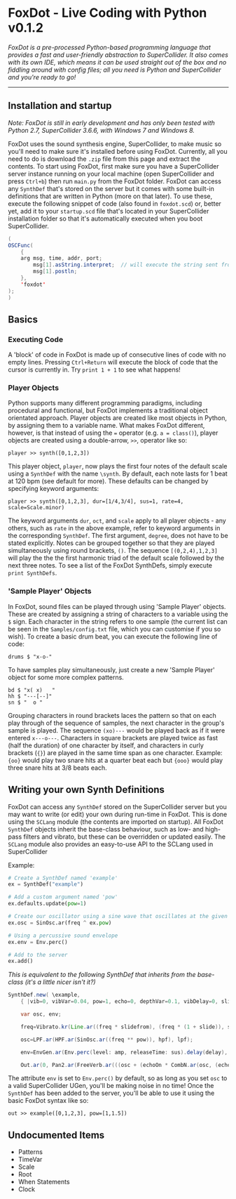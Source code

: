 FoxDot - Live Coding with Python v0.1.2
=======================================

*FoxDot is a pre-processed Python-based programming language that provides a fast and user-friendly abstraction to SuperCollider. It also comes with its own IDE, which means it can be used straight out of the box and no fiddling around with config files; all you need is Python and SuperCollider and you're ready to go!*

---

## Installation and startup

*Note: FoxDot is still in early development and has only been tested with Python 2.7, SuperCollider 3.6.6, with Windows 7 and Windows 8.*

FoxDot uses the sound synthesis engine, SuperCollider, to make music so you'll need to make sure it's installed before using FoxDot. Currently, all you need to do is download the `.zip` file from this page and extract the contents. To start using FoxDot, first make sure you have a SuperCollider server instance running on your local machine (open SuperCollider and press `Ctrl+b`) then run `main.py` from the FoxDot folder. FoxDot can access any `SynthDef` that's stored on the server but it comes with some built-in definitions that are written in Python (more on that later). To use these, execute the following snippet of code (also found in `foxdot.scd`) or, better yet, add it to your `startup.scd` file that's located in your SuperCollider installation folder so that it's automatically executed when you boot SuperCollider.

```java
(
OSCFunc(
	{
    arg msg, time, addr, port;
		msg[1].asString.interpret;  // will execute the string sent from FoxDot
		msg[1].postln;
	},
	'foxdot'
);
)
```

## Basics

### Executing Code

A 'block' of code in FoxDot is made up of consecutive lines of code with no empty lines. Pressing `Ctrl+Return` will execute the block of code that the cursor is currently in. Try `print 1 + 1` to see what happens!

### Player Objects

Python supports many different programming paradigms, including procedural and functional, but FoxDot implements a traditional object orientated approach. Player objects are created like most objects in Python, by assigning them to a variable name. What makes FoxDot different, however, is that instead of using the `=` operator (e.g. `a = class()`), player objects are created using a double-arrow, `>>`, operator like so:

	player >> synth([0,1,2,3])

This player object, `player`, now plays the first four notes of the default scale using a `SynthDef` with the name `\synth`. By default, each note lasts for 1 beat at 120 bpm (see default for more). These defaults can be changed by specifying keyword arguments:

	player >> synth([0,1,2,3], dur=[1/4,3/4], sus=1, rate=4, scale=Scale.minor)

The keyword arguments `dur`, `oct`, and `scale` apply to all player objects - any others, such as `rate` in the above example, refer to keyword arguments in the corresponding `SynthDef`. The first argument, `degree`, does not have to be stated explicitly. Notes can be grouped together so that they are played simultaneously using round brackets, `()`. The sequence `[(0,2,4),1,2,3]` will play the the the first harmonic triad of the default scale followed by the next three notes. To see a list of the FoxDot SynthDefs, simply execute `print SynthDefs`.

### 'Sample Player' Objects

In FoxDot, sound files can be played through using 'Sample Player' objects. These are created by assigning a string of characters to a variable using the `$` sign. Each character in the string refers to one sample (the current list can be seen in the `Samples/config.txt` file, which you can customise if you so wish). To create a basic drum beat, you can execute the following line of code:

	drums $ "x-o-"

To have samples play simultaneously, just create a new 'Sample Player' object for some more complex patterns.

	bd $ "x( x)   "
	hh $ "---[--]"
	sn $ "  o "

Grouping characters in round brackets laces the pattern so that on each play through of the sequence of samples, the next character in the group's sample is played. The sequence `(xo)---` would be played back as if it were entered `x---o---`. Characters in square brackets are played twice as fast (half the duration) of one character by itself, and characters in curly brackets (`{}`) are played in the same time span as one character. Example: `{oo}` would play two snare hits at a quarter beat each but `{ooo}` would play three snare hits at 3/8 beats each.

## Writing your own Synth Definitions

FoxDot can access any `SynthDef` stored on the SuperCollider server but you may want to write (or edit) your own during run-time in FoxDot. This is done using the `SCLang` module (the contents are imported on startup). All FoxDot `SynthDef` objects inherit the base-class behaviour, such as low- and high-pass filters and vibrato, but these can be overridden or updated easily. The `SCLang` module also provides an easy-to-use API to the SCLang used in SuperCollider

Example:

```python
# Create a SynthDef named 'example'
ex = SynthDef("example")			

# Add a custom argument named 'pow'
ex.defaults.update(pow=1)			

# Create our oscillator using a sine wave that oscillates at the given frequency to power of 'pow'
ex.osc = SinOsc.ar(freq ^ ex.pow)	

# Using a percussive sound envelope
ex.env = Env.perc()					

# Add to the server
ex.add()							
```

*This is equivalent to the following SynthDef that inherits from the base-class (it's a little nicer isn't it?)*

```java
SynthDef.new( \example,
	{ |vib=0, vibVar=0.04, pow=1, echo=0, depthVar=0.1, vibDelay=0, slide=0, delay=0, sus=1, hpf=0, pan=0, scrub=0, verb=0.25, amp=1, freq=0, buf=0, echoOn=0, room=0.5, rate=0, depth=0.02, grain=0, lpf=20000, slidefrom=1|

	var osc, env;

	freq=Vibrato.kr(Line.ar((freq * slidefrom), (freq * (1 + slide)), sus), delay: vibDelay, depthVariation: depthVar, rate: vib, rateVariation: vibVar, depth: depth);

	osc=LPF.ar(HPF.ar(SinOsc.ar((freq ** pow)), hpf), lpf);

	env=EnvGen.ar(Env.perc(level: amp, releaseTime: sus).delay(delay), doneAction: 2);

	Out.ar(0, Pan2.ar(FreeVerb.ar(((osc + (echoOn * CombN.ar(osc, (echo * 0.1), (echo * 0.1), ((echo * 0.5) * sus), 1))) * env), verb, room), pan))}).add;
```

The attribute `env` is set to `Env.perc()` by default, so as long as you set `osc` to a valid SuperCollider UGen, you'll be making noise in no time! Once the `SynthDef` has been added to the server, you'll be able to use it using the basic FoxDot syntax like so:

	out >> example([0,1,2,3], pow=[1,1.5])


## Undocumented Items

* Patterns
* TimeVar
* Scale
* Root
* When Statements
* Clock
